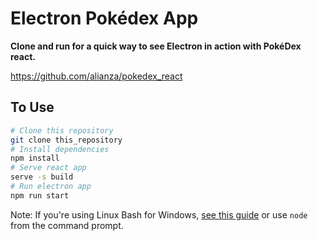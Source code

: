 # Electron Pokédex App

**Clone and run for a quick way to see Electron in action with PokéDex react.**

https://github.com/alianza/pokedex_react

## To Use

```bash
# Clone this repository
git clone this_repository
# Install dependencies
npm install
# Serve react app
serve -s build
# Run electron app
npm run start
```

Note: If you're using Linux Bash for Windows, [see this guide](https://www.howtogeek.com/261575/how-to-run-graphical-linux-desktop-applications-from-windows-10s-bash-shell/) or use `node` from the command prompt.
